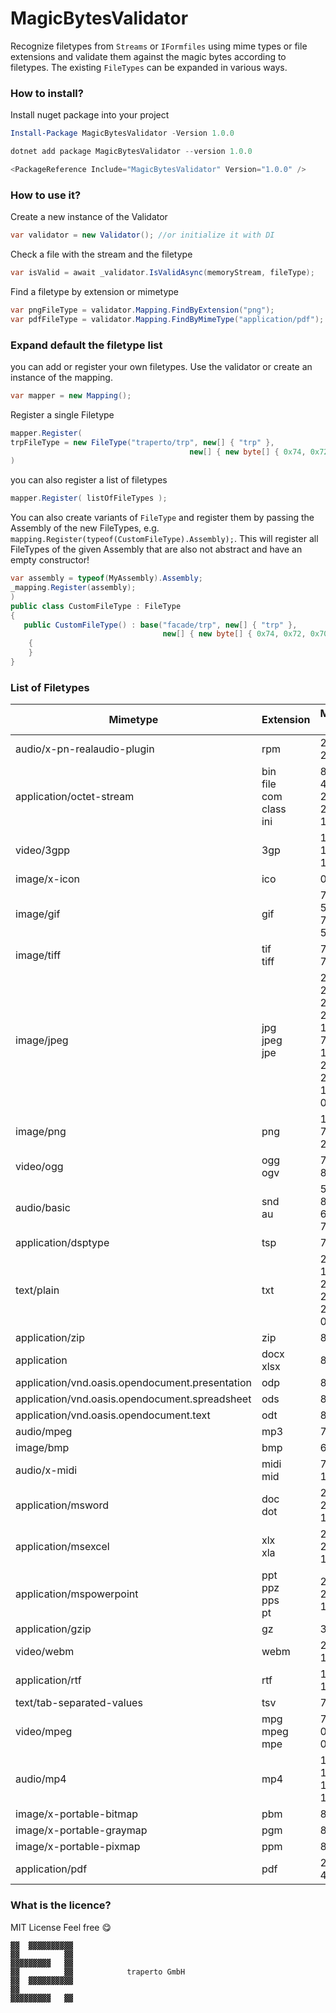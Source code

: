 ﻿# MagicBytesValidator
Recognize filetypes from `Streams` or `IFormfiles` using mime types or file extensions and validate them against the magic bytes according to filetypes.
The existing `FileTypes` can be expanded in various ways.


### How to install?

Install nuget package into your project

```powershell
Install-Package MagicBytesValidator -Version 1.0.0
```

```powershell
dotnet add package MagicBytesValidator --version 1.0.0
```

```powershell
<PackageReference Include="MagicBytesValidator" Version="1.0.0" />
```

### How to use it?

Create a new instance of the Validator

```c#
var validator = new Validator(); //or initialize it with DI
```

Check a file with the stream and the filetype

```c#
var isValid = await _validator.IsValidAsync(memoryStream, fileType);
```

Find a filetype by extension or mimetype

```c#
var pngFileType = validator.Mapping.FindByExtension("png");
var pdfFileType = validator.Mapping.FindByMimeType("application/pdf");
```

### Expand default the filetype list

you can add or register your own filetypes. Use the validator or create an instance of the mapping.

```c#
var mapper = new Mapping();
```

Register a single Filetype

```c#
mapper.Register(
trpFileType = new FileType("traperto/trp", new[] { "trp" },
                                        new[] { new byte[] { 0x74, 0x72, 0x61, 0x70, 0x65, 0x72, 0x74, 0x6f } });
)
```

you can also register a list of filetypes

```c#
mapper.Register( listOfFileTypes );
```

You can also create variants of `FileType` and register them by passing the Assembly of the new FileTypes, e.g.
`mapping.Register(typeof(CustomFileType).Assembly);`. This will register all FileTypes of the given Assembly that are also
not abstract and have an empty constructor!

```c#
var assembly = typeof(MyAssembly).Assembly;
_mapping.Register(assembly);
)
public class CustomFileType : FileType
{
   public CustomFileType() : base("facade/trp", new[] { "trp" },
                                  new[] { new byte[] { 0x74, 0x72, 0x70 } })
    {
    }
}
```

### List of Filetypes

| Mimetype                                        | Extension                                  | Magicbytes (decimal)                                                                                 |
|-------------------------------------------------|--------------------------------------------|------------------------------------------------------------------------------------------------------|
| audio/x-pn-realaudio-plugin                     | rpm                                        | 237 171 238 219                                                                                      |
| application/octet-stream                        | bin<br />file<br />com<br />class<br />ini | 83 80 48 49<br />201<br />202 254 186 190                                                            |
| video/3gpp                                      | 3gp                                        | 102 116 121 112 51 103                                                                               |
| image/x-icon                                    | ico                                        | 0 0 1 0                                                                                              |
| image/gif                                       | gif                                        | 71 73 70 56 55 97<br />71 73 70 56 57 97                                                             |
| image/tiff                                      | tif<br />tiff                              | 73 73 42 0 <br />77 77 0 42                                                                          |
| image/jpeg                                      | jpg<br />jpeg<br />jpe                     | 255 216 255 219<br />255 216 255 224 0 16 74<br />70 73 70 0 1<br />255 216 255 238<br />105 102 0 0 |
| image/png                                       | png                                        | 137 80 78 71 13 10 26 10                                                                             |
| video/ogg                                       | ogg<br />ogv                               | 79 103 103 83                                                                                        |
| audio/basic                                     | snd<br />au                                | 56 83 86 88<br />65 73 70 70                                                                         |
| application/dsptype                             | tsp                                        | 77 90                                                                                                |
| text/plain                                      | txt                                        | 239 187 191<br />255 254<br />254 255<br />255 254 0 0                                               |
| application/zip                                 | zip                                        | 80 75 3 4                                                                                            |
| application                                     | docx<br />xlsx                             | 80 75 7 8                                                                                            |
| application/vnd.oasis.opendocument.presentation | odp                                        | 80 75 7 8                                                                                            |
| application/vnd.oasis.opendocument.spreadsheet  | ods                                        | 80 75 7 8                                                                                            |
| application/vnd.oasis.opendocument.text         | odt                                        | 80 75 7 8                                                                                            |
| audio/mpeg                                      | mp3                                        | 73 68 51                                                                                             |
| image/bmp                                       | bmp                                        | 66 77                                                                                                |
| audio/x-midi                                    | midi<br />mid                              | 77 84 104 100                                                                                        |
| application/msword                              | doc<br />dot                               | 208 207 17 224 161 177 26 255                                                                        |
| application/msexcel                             | xlx<br />xla                               | 208 207 17 224 161 177 26 255                                                                        |
| application/mspowerpoint                        | ppt<br />ppz<br />pps<br />pt              | 208 207 17 224 161 177 26 225                                                                        |
| application/gzip                                | gz                                         | 31 139                                                                                               |
| video/webm                                      | webm                                       | 26 69 223 163                                                                                        |
| application/rtf                                 | rtf                                        | 123 92 114 116 102 49                                                                                |
| text/tab-separated-values                       | tsv                                        | 71                                                                                                   |
| video/mpeg                                      | mpg<br />mpeg<br />mpe                     | 71<br />0 0 1 186<br />0 0 1 179                                                                     |
| audio/mp4                                       | mp4                                        | 102 116 121 112 105 115 111 109                                                                      |
| image/x-portable-bitmap                         | pbm                                        | 80 49 10                                                                                             |
| image/x-portable-graymap                        | pgm                                        | 80 50 10                                                                                             |
| image/x-portable-pixmap                         | ppm                                        | 80 51 10                                                                                             |
| application/pdf                                 | pdf                                        | 25 50 44 46                                                                                          |

### What is the licence?

MIT License Feel free :yum:


```
▓▓  ▓▓▓▓▓▓▓▓▓▓
▓▓          ▓▓
▓▓▓▓▓▓▓▓▓   ▓▓
▓▓          ▓▓            traperto GmbH
▓▓  ▓▓▓▓▓▓▓▓▓▓
▓▓
▓▓▓▓▓▓▓▓▓   ▓▓
```